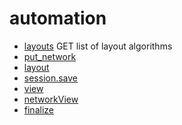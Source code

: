 ﻿# automation



+ [layouts](automation/layouts.1) GET list of layout algorithms
+ [put_network](automation/put_network.1) 
+ [layout](automation/layout.1) 
+ [session.save](automation/session.save.1) 
+ [view](automation/view.1) 
+ [networkView](automation/networkView.1) 
+ [finalize](automation/finalize.1) 
